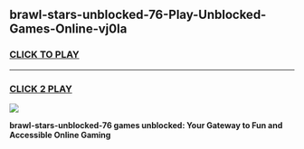 
## brawl-stars-unblocked-76-Play-Unblocked-Games-Online-vj0la
<h3>
<a href="https://premium76.site?title=brawl-stars-unblocked-76&ref=25A">CLICK TO PLAY</a></h3>
<hr>

<h3>
<a href="https://premium76.site?title=brawl-stars-unblocked-76&ref=25A">CLICK 2 PLAY</a>
  
</h3>

<a href="https://premium76.site?title=brawl-stars-unblocked-76&ref=25A"><img src="https://clearcache.store/games.png"></a>


**brawl-stars-unblocked-76 games unblocked: Your Gateway to Fun and Accessible Online Gaming**

